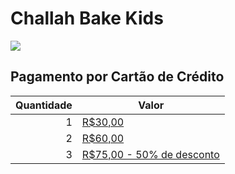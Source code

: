 # Challah Bake Kids

![](https://chabadjdp.github.io/kids/flyer.jpg)

## Pagamento por Cartão de Crédito
|Quantidade|Valor|
|---:|---|
|1|[R$30,00](https://cieloecommerce.cielo.com.br/TransactionalVNext/Checkout/Finalize/fe6565db-30a0-435c-8c11-bed8a41cf6e9?type=0)|
|2|[R$60,00](https://cieloecommerce.cielo.com.br/transactionalvnext/order/buynow/45dfe4dd-095c-4349-a8b9-eeee9d8d484d)|
|3|[R$75,00 - 50% de desconto](https://cieloecommerce.cielo.com.br/transactionalvnext/order/buynow/45dfe4dd-095c-4349-a8b9-eeee9d8d484d)|
